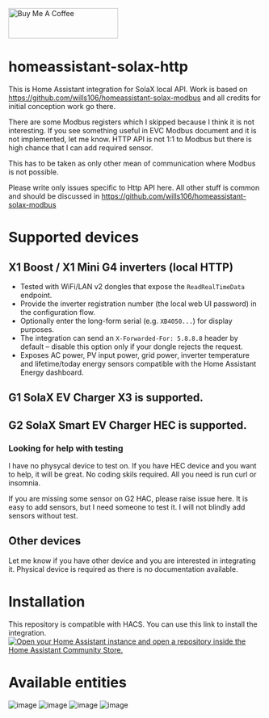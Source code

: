 <a href="https://www.buymeacoffee.com/qG6DdXgzah" target="_blank"><img src="https://cdn.buymeacoffee.com/buttons/v2/default-blue.png" alt="Buy Me A Coffee" style="height: 60px !important;width: 217px !important;" ></a>
# homeassistant-solax-http
This is Home Assistant integration for SolaX local API.
Work is based on https://github.com/wills106/homeassistant-solax-modbus and all credits for initial conception work go there.

There are some Modbus registers which I skipped because I think it is not interesting. If you see something useful in EVC Modbus document and it is not implemented, let me know.
HTTP API is not 1:1 to Modbus but there is high chance that I can add required sensor.

This has to be taken as only other mean of communication where Modbus is not possible.

Please write only issues specific to Http API here.
All other stuff is common and should be discussed in https://github.com/wills106/homeassistant-solax-modbus

# Supported devices
## X1 Boost / X1 Mini G4 inverters (local HTTP)
* Tested with WiFi/LAN v2 dongles that expose the `ReadRealTimeData` endpoint.
* Provide the inverter registration number (the local web UI password) in the configuration flow.
* Optionally enter the long-form serial (e.g. `XB4050...`) for display purposes.
* The integration can send an `X-Forwarded-For: 5.8.8.8` header by default – disable this option only if your dongle rejects the request.
* Exposes AC power, PV input power, grid power, inverter temperature and lifetime/today energy sensors compatible with the Home Assistant Energy dashboard.

## G1 SolaX EV Charger X3 is supported.

## G2 SolaX Smart EV Charger HEC is supported.
### Looking for help with testing
I have no physycal device to test on.
If you have HEC device and you want to help, it will be great. No coding skils required. All you need is run curl or insomnia. 

If you are missing some sensor on G2 HAC, please raise issue here. It is easy to add sensors, but I need someone to test it. I will not blindly add sensors without test.

## Other devices
Let me know if you have other device and you are interested in integrating it. Physical device is required as there is no documentation available.

# Installation
This repository is compatible with HACS. You can use this link to install the integration.
[![Open your Home Assistant instance and open a repository inside the Home Assistant Community Store.](https://my.home-assistant.io/badges/hacs_repository.svg)](https://my.home-assistant.io/redirect/hacs_repository/?owner=PatrikTrestik&repository=homeassistant-solax-http&category=integration)

# Available entities
![image](https://github.com/PatrikTrestik/homeassistant-solax-http/assets/17616747/e7faad55-d647-4736-93a3-8fc22917d20c)
![image](https://github.com/PatrikTrestik/homeassistant-solax-http/assets/17616747/299655fc-cb52-41d0-97d4-0ff0c9a103af)
![image](https://github.com/PatrikTrestik/homeassistant-solax-http/assets/17616747/2bad6d88-91ca-4656-aea1-4bf53a12fa38)
![image](https://github.com/PatrikTrestik/homeassistant-solax-http/assets/17616747/659b9fff-2898-4cb8-a911-38eaa7261fe0)


